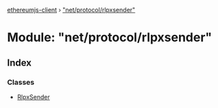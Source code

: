 [ethereumjs-client](../README.md) › ["net/protocol/rlpxsender"](_net_protocol_rlpxsender_.md)

# Module: "net/protocol/rlpxsender"

## Index

### Classes

* [RlpxSender](../classes/_net_protocol_rlpxsender_.rlpxsender.md)
